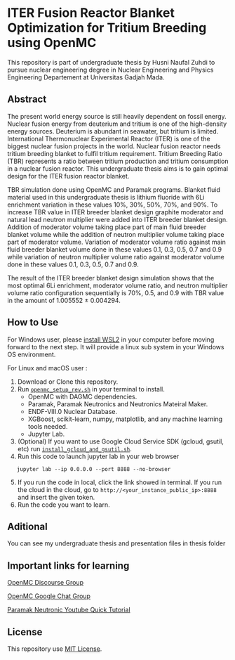 # ITER Fusion Reactor Blanket Optimization for Tritium Breeding using OpenMC

This repository is part of undergraduate thesis by Husni Naufal Zuhdi to pursue nuclear engineering degree in Nuclear Engineering and Physics Engineering Departement at Universitas Gadjah Mada.

## Abstract

The present world energy source is still heavily dependent on fossil energy. Nuclear fusion energy from deuterium and tritium is one of the high-density energy sources. Deuterium is abundant in seawater, but tritium is limited. International Thermonuclear Experimental Reactor (ITER) is one of the biggest nuclear fusion projects in the world. Nuclear fusion reactor needs tritium breeding blanket to fulfil tritium requirement. Tritium Breeding Ratio (TBR) represents a ratio between tritium production and tritium consumption in a nuclear fusion reactor. This undergraduate thesis aims is to gain optimal design for the ITER fusion reactor blanket.

TBR simulation done using OpenMC and Paramak programs. Blanket fluid material used in this undergraduate thesis is lithium fluoride with 6Li enrichment variation in these values 10%, 30%, 50%, 70%, and 90%. To increase TBR value in ITER breeder blanket design graphite moderator and natural lead neutron multiplier were added into ITER breeder blanket design. Addition of moderator volume taking place part of main fluid breeder blanket volume while the addition of neutron multiplier volume taking place part of moderator volume. Variation of moderator volume ratio against main fluid breeder blanket volume done in these values 0.1, 0.3, 0.5, 0.7 and 0.9 while variation of neutron multiplier volume ratio against moderator volume done in these values 0.1, 0.3, 0.5, 0.7 and 0.9.

The result of the ITER breeder blanket design simulation shows that the most optimal 6Li enrichment, moderator volume ratio, and neutron multiplier volume ratio configuration sequentially is 70%, 0.5, and 0.9 with TBR value in the amount of 1.005552 ± 0.004294.

## How to Use
For Windows user, please [install WSL2](https://docs.microsoft.com/en-gb/windows/wsl/install-win10) in your computer before moving forward to the next step. It will provide a linux sub system in your Windows OS environment.

For Linux and macOS user :
1. Download or Clone this repository.
2. Run [`openmc_setup_rev.sh`](https://raw.githubusercontent.com/hazunanafaru/iter-tritium-breeding-xgboost/main/openmc_setup_rev.sh) in your terminal to install.
    - OpenMC with DAGMC dependencies.
    - Paramak, Paramak Neutronics and Neutronics Mateiral Maker.
    - ENDF-VIII.0 Nuclear Database.
    - XGBoost, scikit-learn, numpy, matplotlib, and any machine learning tools needed.
    - Jupyter Lab.
3. (Optional) If you want to use Google Cloud Service SDK (gcloud, gsutil, etc) run [`install_gcloud_and_gsutil.sh`](https://raw.githubusercontent.com/hazunanafaru/iter-tritium-breeding-xgboost/main/install_gcloud_and_gsutil.sh).
4. Run this code to launch jupyter lab in your web browser
```
   jupyter lab --ip 0.0.0.0 --port 8888 --no-browser
```
5. If you run the code in local, click the link showed in terminal. If you run the cloud in the cloud, go to `http://<your_instance_public_ip>:8888` and insert the given token.
6. Run the code you want to learn.

## Aditional
You can see my undergraduate thesis and presentation files in thesis folder

## Important links for learning
[OpenMC Discourse Group](https://openmc.discourse.group/)

[OpenMC Google Chat Group](https://groups.google.com/g/openmc-users)

[Paramak Neutronic Youtube Quick Tutorial](https://youtu.be/40VARwD44FA)

## License
This repository use [MIT License](https://raw.githubusercontent.com/hazunanafaru/iter-tritium-breeding-xgboost/main/LICENSE).
